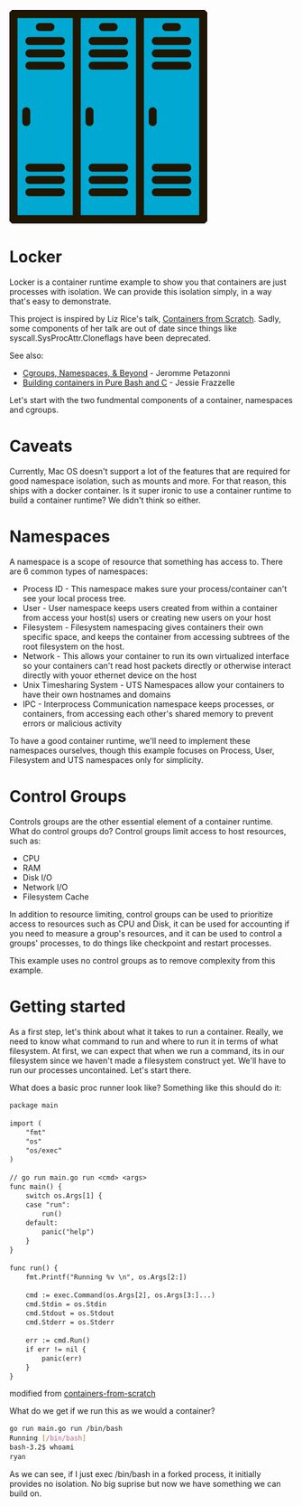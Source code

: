 ![Locker](locker.png)

Locker
===

Locker is a container runtime example to show you that containers are just processes with isolation. We can provide this isolation simply, in a way that's easy to demonstrate.

This project is inspired by Liz Rice's talk, [Containers from Scratch](https://www.youtube.com/watch?v=Utf-A4rODH8). Sadly, some components of her talk are out of date since things like syscall.SysProcAttr.Cloneflags have been deprecated.

See also:
- [Cgroups, Namespaces, & Beyond](https://www.youtube.com/watch?v=sK5i-N34im8) - Jeromme Petazonni
- [Building containers in Pure Bash and C](https://containersummit.io/events/nyc-2016/videos/building-containers-in-pure-bash-and-c) - Jessie Frazzelle


Let's start with the two fundmental components of a container, namespaces and cgroups. 

# Caveats #

Currently, Mac OS doesn't support a lot of the features that are required for good namespace isolation, such as mounts and more. For that reason, this ships with a docker container. Is it super ironic to use a container runtime to build a container runtime? We didn't think so either.  


# Namespaces #

A namespace is a scope of resource that something has access to. There are 6 common types of namespaces:

- Process ID - This namespace makes sure your process/container can't see your local process tree.
- User - User namespace keeps users created from within a container from access your host(s) users or creating new users on your host
- Filesystem - Filesystem namespacing gives containers their own specific space, and keeps the container from accessing subtrees of the root filesystem on the host.
- Network - This allows your container to run its own virtualized interface so your containers can't read host packets directly or otherwise interact directly with youor ethernet device on the host
- Unix Timesharing System - UTS Namespaces allow your containers to have their own hostnames and domains
- IPC - Interprocess Communication namespace keeps processes, or containers, from accessing each other's shared memory to prevent errors or malicious activity

To have a good container runtime, we'll need to implement these namespaces ourselves, though this example focuses on Process, User, Filesystem and UTS namespaces only for simplicity.

# Control Groups #

Controls groups are the other essential element of a container runtime. What do control groups do? Control groups limit access to host resources, such as:
- CPU
- RAM
- Disk I/O
- Network I/O
- Filesystem Cache

In addition to resource limiting, control groups can be used to prioritize access to resources such as CPU and Disk, it can be used for accounting if you need to measure a group's resources, and it can be used to control a groups' processes, to do things like checkpoint and restart processes.

This example uses no control groups as to remove complexity from this example.

# Getting started #

As a first step, let's think about what it takes to run a container. Really, we need to know what command to run and where to run it in terms of what filesystem. At first, we can expect that when we run a command, its in our filesystem since we haven't made a filesystem construct yet. We'll have to run our processes uncontained. Let's start there.

What does a basic proc runner look like? Something like this should do it:
```golang
package main

import (
	"fmt"
	"os"
	"os/exec"
)

// go run main.go run <cmd> <args>
func main() {
	switch os.Args[1] {
	case "run":
		run()
	default:
		panic("help")
	}
}

func run() {
	fmt.Printf("Running %v \n", os.Args[2:])

	cmd := exec.Command(os.Args[2], os.Args[3:]...)
	cmd.Stdin = os.Stdin
	cmd.Stdout = os.Stdout
	cmd.Stderr = os.Stderr

    err := cmd.Run()
    if err != nil {
        panic(err)
    }
}
```
modified from [containers-from-scratch](https://github.com/lizrice/containers-from-scratch/blob/master/main.go)

What do we get if we run this as we would a container?

```sh
go run main.go run /bin/bash
Running [/bin/bash]
bash-3.2$ whoami
ryan
```

As we can see, if I just exec /bin/bash in a forked process, it initially provides no isolation. No big suprise but now we have something we can build on. 

